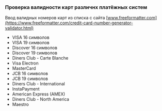 ### Проверка валидности карт различнх платёжных систем

Ввод валидных номеров карт из списка с сайта [www.freeformatter.com](https://www.freeformatter.com/credit-card-number-generator-validator.html) 	
* VISA 16 символов
* VISA 19 символов
* Discover 16 символов
* Discover 19 символов
* Diners Club - Carte Blanche
* Visa Electron
* MasterCard
* JCB 16 символов
* JCB 19 символов
* Diners Club - International
* InstaPayment
* American Express (AMEX)
* Diners Club - North America
* Maestro
